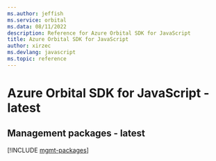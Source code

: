 ```yaml
---
ms.author: jeffish
ms.service: orbital
ms.data: 08/11/2022
description: Reference for Azure Orbital SDK for JavaScript
title: Azure Orbital SDK for JavaScript
author: xirzec
ms.devlang: javascript
ms.topic: reference
---
```

# Azure Orbital SDK for JavaScript - latest

## Management packages - latest
[!INCLUDE [mgmt-packages](orbital-mgmt-index.md)]